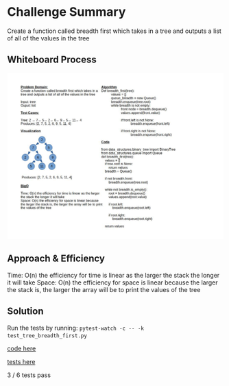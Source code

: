 # Challenge Summary

Create a function called breadth first which takes in a tree and outputs a list of all of the values in the tree

## Whiteboard Process

![White Board 16](challenge16.jpg)

## Approach & Efficiency

Time: O(n) the efficiency for time is linear as the larger the stack the longer it will take
Space: O(n) the efficiency for space is linear because the larger the stack is, the larger the array will be to print the values of the tree

## Solution

Run the tests by running: `pytest-watch -c -- -k test_tree_breadth_first.py`

[code here](python/code_challenges/tree_breadth_first.py)

[tests here](tests/code_challenges/test_tree_breadth_first.py)

3 / 6 tests pass

